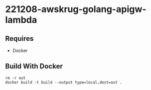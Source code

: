# 221208-awskrug-golang-apigw-lambda

## Requires
- Docker

## Build With Docker

```shell
rm -r out
docker build -t build --output type=local,dest=out .
```